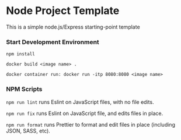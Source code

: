 # Node Project Template

This is a simple node.js/Express starting-point template

### Start Development Environment

`npm install`

`docker build <image name> .`

`docker container run: docker run -itp 8080:8080 <image name>`

### NPM Scripts

`npm run lint` runs Eslint on JavaScript files, with no file edits.

`npm run fix` runs Eslint on JavaScript file, and edits files in place.

`npm run format` runs Prettier to format and edit files in place (including JSON, SASS, etc).
